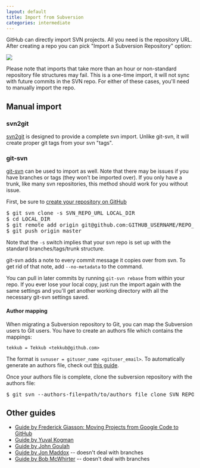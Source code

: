 ```yaml
---
layout: default
title: Import from Subversion
categories: intermediate
---
```


<p class="intro">GitHub can directly import SVN projects.  All you need is the repository URL.  After creating a repo you can pick "Import a Subversion Repository" option:</p>

![](http://img.skitch.com/20100603-fq9q2b9qu7it37i2axhhntanqc.png)

Please note that imports that take more than an hour or non-standard repository file structures may fail.  This is a one-time import, it will not sync with future commits in the SVN repo.  For either of these cases, you'll need to manually import the repo.

Manual import
-------------

### svn2git

[svn2git](http://github.com/nirvdrum/svn2git) is designed to provide a complete svn import.  Unlike git-svn, it will create proper git tags from your svn "tags".

### git-svn

[git-svn](http://www.kernel.org/pub/software/scm/git/docs/git-svn.html) can be used to import as well.  Note that there may be issues if you have branches or tags (they won't be imported over).  If you only have a trunk, like many svn repositories, this method should work for you without issue.

First, be sure to [create your repository on GitHub](http://github.com/repositories/new)

<pre class="terminal">$ git svn clone -s SVN_REPO_URL LOCAL_DIR
$ cd LOCAL_DIR
$ git remote add origin git@github.com:GITHUB_USERNAME/REPO_NAME.git
$ git push origin master</pre>

Note that the `-s` switch implies that your svn repo is set up with the standard branches/tags/trunk structure.

git-svn adds a note to every commit message it copies over from svn. To get rid of that note, add `--no-metadata` to the command.

You can pull in later commits by running `git-svn rebase` from within your repo.  If you ever lose your local copy, just run the import again with the same settings and you'll get another working directory with all the necessary git-svn settings saved.

#### Author mapping

When migrating a Subversion repository to Git, you can map the Subversion users to Git users. You have to create an authors file which contains the mappings:

    tekkub = Tekkub <tekkub@github.com>

The format is `svnuser = gituser_name <gituser_email>`.  To automatically generate an authors file, check out [this guide](http://technicalpickles.com/posts/creating-a-svn-authorsfile-when-migrating-from-subversion-to-git/).

Once your authors file is complete, clone the subversion repository with the authors file:

<pre class="terminal">$ git svn --authors-file=path/to/authors_file clone SVN_REPO_URL LOCAL_DIR</pre>

Other guides
------------

* [Guide by Frederick Giasson: Moving Projects from Google Code to GitHub](http://fgiasson.com/blog/index.php/2011/11/21/moving-projects-from-google-code-to-github/)
* [Guide by Yuval Kogman](http://blog.woobling.org/2009/06/git-svn-abandon.html)
* [Guide by John Goulah](http://blog.johngoulah.com/2009/11/migrating-svn-to-git)
* [Guide by Jon Maddox](http://www.simplisticcomplexity.com/2008/03/05/cleanly-migrate-your-subversion-repository-to-a-git-repository/) -- doesn't deal with branches
* [Guide by Bob McWhirter](http://www.fnokd.com/2008/08/20/mirroring-svn-repository-to-github) -- doesn't deal with branches
